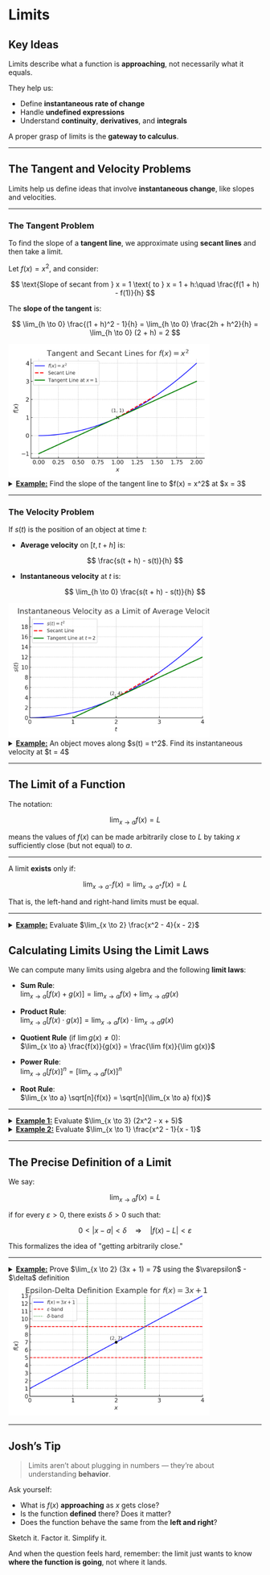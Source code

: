 # Limits

## Key Ideas

Limits describe what a function is **approaching**, not necessarily what it equals.

They help us:

* Define **instantaneous rate of change**
* Handle **undefined expressions**
* Understand **continuity**, **derivatives**, and **integrals**

A proper grasp of limits is the **gateway to calculus**.

---

## The Tangent and Velocity Problems

Limits help us define ideas that involve **instantaneous change**, like slopes and velocities.

---

### The Tangent Problem

To find the slope of a **tangent line**, we approximate using **secant lines** and then take a limit.

Let $f(x) = x^2$, and consider:

$$
\text{Slope of secant from } x = 1 \text{ to } x = 1 + h:\quad \frac{f(1 + h) - f(1)}{h}
$$

The **slope of the tangent** is:

$$
\lim_{h \to 0} \frac{(1 + h)^2 - 1}{h} = \lim_{h \to 0} \frac{2h + h^2}{h} = \lim_{h \to 0} (2 + h) = 2
$$

<img src="../images/tangent-secant-lines.png" alt="Tangent and Secant Lines" width="400"/>

<details>
<summary><strong><u>Example:</u></strong> Find the slope of the tangent line to $f(x) = x^2$ at $x = 3$</summary>

Use the limit:

$\displaystyle \lim_{h \to 0} \frac{(3 + h)^2 - 9}{h} = \frac{9 + 6h + h^2 - 9}{h} = \frac{6h + h^2}{h} = 6 + h \Rightarrow \boxed{6}$

</details>

---

### The Velocity Problem

If $s(t)$ is the position of an object at time $t$:

- **Average velocity** on $[t, t + h]$ is:

$$
\frac{s(t + h) - s(t)}{h}
$$

- **Instantaneous velocity** at $t$ is:

$$
\lim_{h \to 0} \frac{s(t + h) - s(t)}{h}
$$

<img src="../images/instantaneous-velocity.png" alt="Instantaneous Velocity" width="400"/>

<details>
<summary><strong><u>Example:</u></strong> An object moves along $s(t) = t^2$. Find its instantaneous velocity at $t = 4$</summary>

Use:

$\displaystyle \lim_{h \to 0} \frac{(4 + h)^2 - 16}{h} = \frac{16 + 8h + h^2 - 16}{h} = 8 + h \Rightarrow \boxed{8}$

</details>

---

## The Limit of a Function

The notation:

$$
\lim_{x \to a} f(x) = L
$$

means the values of $f(x)$ can be made arbitrarily close to $L$ by taking $x$ sufficiently close (but not equal) to $a$.

---

A limit **exists** only if:

$$
\lim_{x \to a^-} f(x) = \lim_{x \to a^+} f(x) = L
$$

That is, the left-hand and right-hand limits must be equal.

---

<details>
<summary><strong><u>Example:</u></strong> Evaluate $\lim_{x \to 2} \frac{x^2 - 4}{x - 2}$</summary>

Factor the numerator:

$\frac{x^2 - 4}{x - 2} = \frac{(x - 2)(x + 2)}{x - 2}$

Cancel $(x - 2)$:

$f(x) = x + 2$ for $x \ne 2$

Then:

$\lim_{x \to 2} f(x) = 2 + 2 = \boxed{4}$

</details>

## Calculating Limits Using the Limit Laws

We can compute many limits using algebra and the following **limit laws**:

- **Sum Rule**:  
  $\lim_{x \to a} [f(x) + g(x)] = \lim_{x \to a} f(x) + \lim_{x \to a} g(x)$

- **Product Rule**:  
  $\lim_{x \to a} [f(x) \cdot g(x)] = \lim_{x \to a} f(x) \cdot \lim_{x \to a} g(x)$

- **Quotient Rule** (if $\lim g(x) \ne 0$):  
  $\lim_{x \to a} \frac{f(x)}{g(x)} = \frac{\lim f(x)}{\lim g(x)}$

- **Power Rule**:  
  $\lim_{x \to a} [f(x)]^n = [\lim_{x \to a} f(x)]^n$

- **Root Rule**:  
  $\lim_{x \to a} \sqrt[n]{f(x)} = \sqrt[n]{\lim_{x \to a} f(x)}$

---

<details>
<summary><strong><u>Example 1:</u></strong> Evaluate $\lim_{x \to 3} (2x^2 - x + 5)$</summary>

Apply limit directly:

$2(3)^2 - 3 + 5 = 18 - 3 + 5 = \boxed{20}$

</details>

<details>
<summary><strong><u>Example 2:</u></strong> Evaluate $\lim_{x \to 1} \frac{x^2 - 1}{x - 1}$</summary>

Factor the numerator:

$\frac{x^2 - 1}{x - 1} = \frac{(x - 1)(x + 1)}{x - 1}$

Cancel $(x - 1)$:

$f(x) = x + 1$ for $x \ne 1$

Then:

$\lim_{x \to 1} f(x) = \boxed{2}$

</details>

---

## The Precise Definition of a Limit

We say:

$$
\lim_{x \to a} f(x) = L
$$

if for every $\varepsilon > 0$, there exists $\delta > 0$ such that:

$$
0 < |x - a| < \delta \quad \Rightarrow \quad |f(x) - L| < \varepsilon
$$

This formalizes the idea of "getting arbitrarily close."

---

<details>
<summary><strong><u>Example:</u></strong> Prove $\lim_{x \to 2} (3x + 1) = 7$ using the $\varepsilon$ - $\delta$ definition</summary>

Let $\varepsilon > 0$. We want to find $\delta > 0$ such that:

$0 < |x - 2| < \delta \Rightarrow |(3x + 1) - 7| < \varepsilon$

Simplify:

$|(3x + 1) - 7| = |3x - 6| = 3|x - 2|$

So we want:

$3|x - 2| < \varepsilon \Rightarrow |x - 2| < \frac{\varepsilon}{3}$

Set $\delta = \frac{\varepsilon}{3}$

Conclusion:

If $0 < |x - 2| < \delta$, then $|f(x) - 7| < \varepsilon$. So the limit is proven.

</details>

<img src="../images/epsilon-delta-graph.png" alt="Epsilon-Delta Graph" width="400"/>

---
## Josh’s Tip

> Limits aren’t about plugging in numbers — they’re about understanding **behavior**.

Ask yourself:

* What is $f(x)$ **approaching** as $x$ gets close?
* Is the function **defined** there? Does it matter?
* Does the function behave the same from the **left and right**?

Sketch it. Factor it. Simplify it.

And when the question feels hard, remember: the limit just wants to know **where the function is going**, not where it lands.
